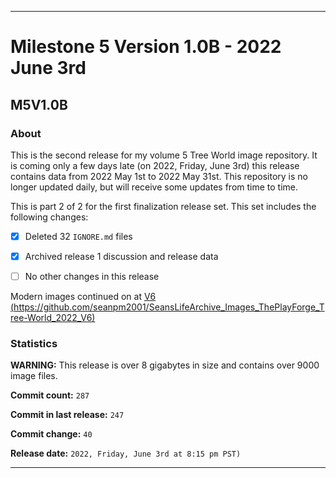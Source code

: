 
***

# Milestone 5 Version 1.0B - 2022 June 3rd

## M5V1.0B

### About

This is the second release for my volume 5 Tree World image repository. It is coming only a few days late (on 2022, Friday, June 3rd) this release contains data from 2022 May 1st to 2022 May 31st. This repository is no longer updated daily, but will receive some updates from time to time.

This is part 2 of 2 for the first finalization release set. This set includes the following changes:

- [x] Deleted 32 `IGNORE.md` files

- [x] Archived release 1 discussion and release data

- [ ] No other changes in this release

Modern images continued on at [V6 (https://github.com/seanpm2001/SeansLifeArchive_Images_ThePlayForge_Tree-World_2022_V6)](https://github.com/seanpm2001/SeansLifeArchive_Images_ThePlayForge_Tree-World_2022_V6/)

### Statistics

**WARNING:** This release is over 8 gigabytes in size and contains over 9000 image files.

**Commit count:** `287`

**Commit in last release:** `247`

**Commit change:** `40`

**Release date:** `2022, Friday, June 3rd at 8:15 pm PST)`

***
